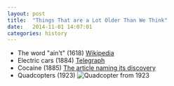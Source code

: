 ```yaml
---
layout: post
title:  "Things That are a Lot Older Than We Think"
date:   2014-11-01 14:07:01
categories: history
---
```


- The word "ain't" (1618) [Wikipedia](http://en.wikipedia.org/wiki/Ain%27t#Etymology)
- Electric cars (1884) [Telegraph](http://www.telegraph.co.uk/news/newstopics/howaboutthat/5212278/Worlds-first-electric-car-built-by-Victorian-inventor-in-1884.html)
- Cocaine (1885) [The article naming its discovery](http://onlinelibrary.wiley.com/doi/10.1002/ardp.18551320208/abstract;jsessionid=D817D240735DE488368366BA69764822.f03t04)
- Quadcopters (1923) ![Quadcopter from 1923](http://upload.wikimedia.org/wikipedia/commons/f/ff/De_Bothezat_Quadrotor.jpg)
